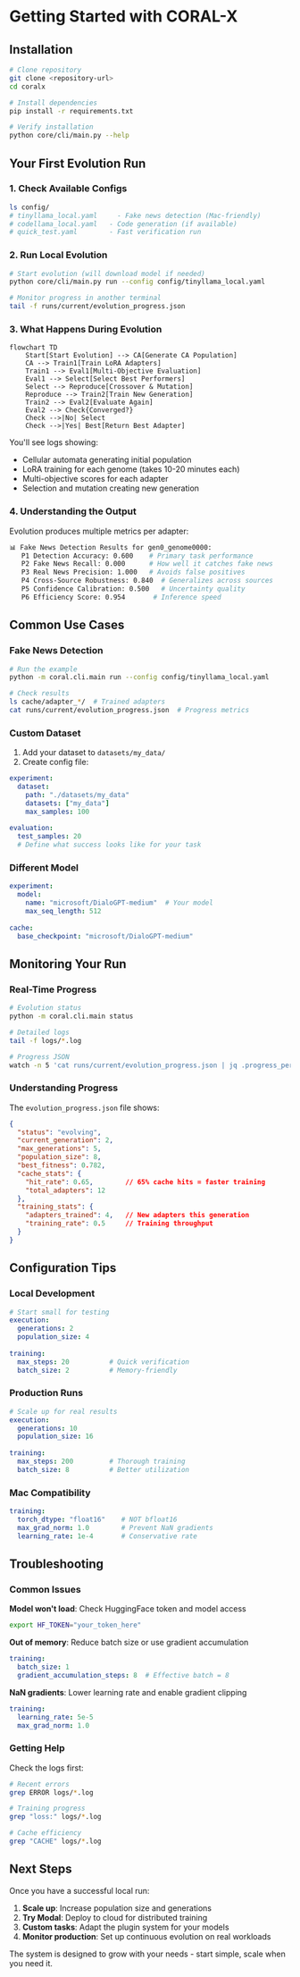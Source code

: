 # Getting Started with CORAL-X

## Installation

```bash
# Clone repository
git clone <repository-url>
cd coralx

# Install dependencies
pip install -r requirements.txt

# Verify installation
python core/cli/main.py --help
```

## Your First Evolution Run

### 1. Check Available Configs

```bash
ls config/
# tinyllama_local.yaml     - Fake news detection (Mac-friendly)
# codellama_local.yaml   - Code generation (if available)
# quick_test.yaml        - Fast verification run
```

### 2. Run Local Evolution

```bash
# Start evolution (will download model if needed)
python core/cli/main.py run --config config/tinyllama_local.yaml

# Monitor progress in another terminal
tail -f runs/current/evolution_progress.json
```

### 3. What Happens During Evolution

```mermaid
flowchart TD
    Start[Start Evolution] --> CA[Generate CA Population]
    CA --> Train1[Train LoRA Adapters]
    Train1 --> Eval1[Multi-Objective Evaluation]
    Eval1 --> Select[Select Best Performers]
    Select --> Reproduce[Crossover & Mutation]
    Reproduce --> Train2[Train New Generation]
    Train2 --> Eval2[Evaluate Again]
    Eval2 --> Check{Converged?}
    Check -->|No| Select
    Check -->|Yes| Best[Return Best Adapter]
```

You'll see logs showing:
- Cellular automata generating initial population
- LoRA training for each genome (takes 10-20 minutes each)
- Multi-objective scores for each adapter
- Selection and mutation creating new generation

### 4. Understanding the Output

Evolution produces multiple metrics per adapter:

```bash
📊 Fake News Detection Results for gen0_genome0000:
   P1 Detection Accuracy: 0.600    # Primary task performance
   P2 Fake News Recall: 0.000      # How well it catches fake news
   P3 Real News Precision: 1.000   # Avoids false positives
   P4 Cross-Source Robustness: 0.840  # Generalizes across sources
   P5 Confidence Calibration: 0.500   # Uncertainty quality
   P6 Efficiency Score: 0.954       # Inference speed
```

## Common Use Cases

### Fake News Detection

```bash
# Run the example
python -m coral.cli.main run --config config/tinyllama_local.yaml

# Check results
ls cache/adapter_*/  # Trained adapters
cat runs/current/evolution_progress.json  # Progress metrics
```

### Custom Dataset

1. Add your dataset to `datasets/my_data/`
2. Create config file:

```yaml
experiment:
  dataset:
    path: "./datasets/my_data"
    datasets: ["my_data"]
    max_samples: 100
    
evaluation:
  test_samples: 20
  # Define what success looks like for your task
```

### Different Model

```yaml
experiment:
  model:
    name: "microsoft/DialoGPT-medium"  # Your model
    max_seq_length: 512
    
cache:
  base_checkpoint: "microsoft/DialoGPT-medium"
```

## Monitoring Your Run

### Real-Time Progress

```bash
# Evolution status
python -m coral.cli.main status

# Detailed logs  
tail -f logs/*.log

# Progress JSON
watch -n 5 'cat runs/current/evolution_progress.json | jq .progress_percent'
```

### Understanding Progress

The `evolution_progress.json` file shows:

```json
{
  "status": "evolving",
  "current_generation": 2,
  "max_generations": 5,
  "population_size": 8,
  "best_fitness": 0.782,
  "cache_stats": {
    "hit_rate": 0.65,        // 65% cache hits = faster training
    "total_adapters": 12
  },
  "training_stats": {
    "adapters_trained": 4,   // New adapters this generation  
    "training_rate": 0.5     // Training throughput
  }
}
```

## Configuration Tips

### Local Development

```yaml
# Start small for testing
execution:
  generations: 2
  population_size: 4
  
training:
  max_steps: 20          # Quick verification
  batch_size: 2          # Memory-friendly
```

### Production Runs

```yaml
# Scale up for real results  
execution:
  generations: 10
  population_size: 16
  
training:
  max_steps: 200         # Thorough training
  batch_size: 8          # Better utilization
```

### Mac Compatibility

```yaml
training:
  torch_dtype: "float16"    # NOT bfloat16
  max_grad_norm: 1.0        # Prevent NaN gradients
  learning_rate: 1e-4       # Conservative rate
```

## Troubleshooting

### Common Issues

**Model won't load**: Check HuggingFace token and model access
```bash
export HF_TOKEN="your_token_here"
```

**Out of memory**: Reduce batch size or use gradient accumulation
```yaml
training:
  batch_size: 1
  gradient_accumulation_steps: 8  # Effective batch = 8
```

**NaN gradients**: Lower learning rate and enable gradient clipping
```yaml
training:
  learning_rate: 5e-5
  max_grad_norm: 1.0
```

### Getting Help

Check the logs first:
```bash
# Recent errors
grep ERROR logs/*.log

# Training progress
grep "loss:" logs/*.log

# Cache efficiency  
grep "CACHE" logs/*.log
```

## Next Steps

Once you have a successful local run:

1. **Scale up**: Increase population size and generations
2. **Try Modal**: Deploy to cloud for distributed training
3. **Custom tasks**: Adapt the plugin system for your models
4. **Monitor production**: Set up continuous evolution on real workloads

The system is designed to grow with your needs - start simple, scale when you need it.